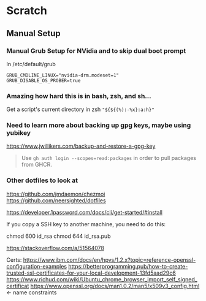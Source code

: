 # Scratch

## Manual Setup

### Manual Grub Setup for NVidia and to skip dual boot prompt
In /etc/default/grub

```
GRUB_CMDLINE_LINUX="nvidia-drm.modeset=1"
GRUB_DISABLE_OS_PROBER=true
```

### Amazing how hard this is in bash, zsh, and sh...
Get a script's current directory in zsh
`"${${(%):-%x}:a:h}"`

### Need to learn more about backing up gpg keys, maybe using yubikey
https://www.jwillikers.com/backup-and-restore-a-gpg-key

> Use `gh auth login --scopes=read:packages` in order to pull packages from GHCR.

### Other dotfiles to look at
https://github.com/jmdaemon/chezmoi
https://github.com/neersighted/dotfiles

https://developer.1password.com/docs/cli/get-started/#install

If you copy a SSH key to another machine, you need to do this:

chmod 600 id_rsa
chmod 644 id_rsa.pub

https://stackoverflow.com/a/51564078


Certs:
https://www.ibm.com/docs/en/hpvs/1.2.x?topic=reference-openssl-configuration-examples
https://betterprogramming.pub/how-to-create-trusted-ssl-certificates-for-your-local-development-13fd5aad29c6
https://www.richud.com/wiki/Ubuntu_chrome_browser_import_self_signed_certificat
https://www.openssl.org/docs/man1.0.2/man5/x509v3_config.html <- name constraints
